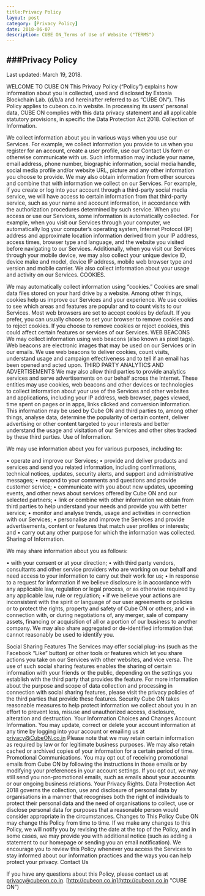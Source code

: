 ```yaml
---
title:Privacy Policy
layout: post
category: [Privacy Policy]
date: 2018-06-07
description: CUBE ON_Terms of Use of Website ("TERMS")
---
```



###Privacy Policy
---
Last updated: March 19, 2018.

WELCOME TO CUBE ON
This Privacy Policy (“Policy”) explains how information about you is collected, used and disclosed by Estonia Blockchain Lab. 
(d/b/a and hereinafter referred to as “CUBE ON”). This Policy applies to cubeon.co.in website. In processing its users’ personal data, CUBE ON complies with this data privacy statement and all applicable statutory provisions, in specific the Data Protection Act 2018.
Collection of Information.

We collect information about you in various ways when you use our Services. 
For example, we collect information you provide to us when you register for an account, create a user profile, use our Contact Us form or otherwise communicate with us. Such information may include your name, email address, phone number, biographic information, social media handle, social media profile and/or website URL, picture and any other information you choose to provide. We may also obtain information from other sources and combine that with information we collect on our Services. For example, if you create or log into your account through a third-party social media service, we will have access to certain information from that third-party service, such as your name and account information, in accordance with the authorization procedures determined by such service.
When you access or use our Services, some information is automatically collected. For example, when you visit our Services through your computer, we automatically log your computer’s operating system, Internet Protocol (IP) address and approximate location information derived from your IP address, access times, browser type and language, and the website you visited before navigating to our Services. Additionally, when you visit our Services through your mobile device, we may also collect your unique device ID, device make and model, device IP address, mobile web browser type and version and mobile carrier. We also collect information about your usage and activity on our Services.
COOKIES.

We may automatically collect information using “cookies.” Cookies are small data files stored on your hard drive by a website. Among other things, cookies help us improve our Services and your experience. We use cookies to see which areas and features are popular and to count visits to our Services. Most web browsers are set to accept cookies by default. If you prefer, you can usually choose to set your browser to remove cookies and to reject cookies. If you choose to remove cookies or reject cookies, this could affect certain features or services of our Services.
WEB BEACONS
We may collect information using web beacons (also known as pixel tags). Web beacons are electronic images that may be used on our Services or in our emails. We use web beacons to deliver cookies, count visits, understand usage and campaign effectiveness and to tell if an email has been opened and acted upon.
THIRD PARTY ANALYTICS AND ADVERTISEMENTS
We may also allow third parties to provide analytics services and serve advertisements on our behalf across the Internet. These entities may use cookies, web beacons and other devices or technologies to collect information about your use of the Services and other websites and applications, including your IP address, web browser, pages viewed, time spent on pages or in apps, links clicked and conversion information. This information may be used by Cube ON and third parties to, among other things, analyse data, determine the popularity of certain content, deliver advertising or other content targeted to your interests and better understand the usage and visitation of our Services and other sites tracked by these third parties.
Use of Information.

We may use information about you for various purposes, including to:

•	operate and improve our Services;
•	provide and deliver products and services and send you related information, including confirmations, technical notices, updates, security alerts, and support and administrative messages;
•	respond to your comments and questions and provide customer service;
•	communicate with you about new updates, upcoming events, and other news about services offered by Cube ON and our selected partners;
•	link or combine with other information we obtain from third parties to help understand your needs and provide you with better service;
•	monitor and analyse trends, usage and activities in connection with our Services;
•	personalise and improve the Services and provide advertisements, content or features that match user profiles or interests; and
•	carry out any other purpose for which the information was collected.
Sharing of Information.

We may share information about you as follows:

•	with your consent or at your direction;
•	with third party vendors, consultants and other service providers who are working on our behalf and need access to your information to carry out their work for us;
•	in response to a request for information if we believe disclosure is in accordance with any applicable law, regulation or legal process, or as otherwise required by any applicable law, rule or regulation;
•	if we believe your actions are inconsistent with the spirit or language of our user agreements or policies or to protect the rights, property and safety of Cube ON or others; and
•	in connection with, or during negotiations of, any merger, sale of company assets, financing or acquisition of all or a portion of our business to another company.
We may also share aggregated or de-identified information that cannot reasonably be used to identify you.

Social Sharing Features
The Services may offer social plug-ins (such as the Facebook “Like” button) or other tools or features which let you share actions you take on our Services with other websites, and vice versa. The use of such social sharing features enables the sharing of certain information with your friends or the public, depending on the settings you establish with the third party that provides the feature. For more information about the purpose and scope of data collection and processing in connection with social sharing features, please visit the privacy policies of the third parties that provide these features.
Security
Cube ON takes reasonable measures to help protect information we collect about you in an effort to prevent loss, misuse and unauthorized access, disclosure, alteration and destruction.
Your Information Choices and Changes
Account Information. You may update, correct or delete your account information at any time by logging into your account or emailing us at privacy@CubeON.co.in Please note that we may retain certain information as required by law or for legitimate business purposes. We may also retain cached or archived copies of your information for a certain period of time.
Promotional Communications. You may opt out of receiving promotional emails from Cube ON by following the instructions in those emails or by modifying your preferences in your account settings. If you opt out, we may still send you non-promotional emails, such as emails about your accounts or our ongoing business relations.
Your Privacy Rights. Data Protection Act 2018 governs the collection, use and disclosure of personal data by organisations in a manner that recognises both the right of individuals to protect their personal data and the need of organisations to collect, use or disclose personal data for purposes that a reasonable person would consider appropriate in the circumstances.
Changes to This Policy
Cube ON may change this Policy from time to time. If we make any changes to this Policy, we will notify you by revising the date at the top of the Policy, and in some cases, we may provide you with additional notice (such as adding a statement to our homepage or sending you an email notification). We encourage you to review this Policy whenever you access the Services to stay informed about our information practices and the ways you can help protect your privacy.
Contact Us

If you have any questions about this Policy, please contact us at privacy@cubeon.co.in.
[http://cubeon.co.in](http://cubeon.co.in "CUBE ON")
